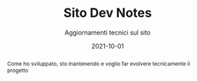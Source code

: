 ---
title: "Sito Dev Notes"
subtitle: "Aggiornamenti tecnici sul sito"
abstract: "Come ho sviluppato, sto mantenendo e voglio far evolvere tecnicamente il progetto"
date: 2021-10-01
draft: true
layout: devPost.hbs
---